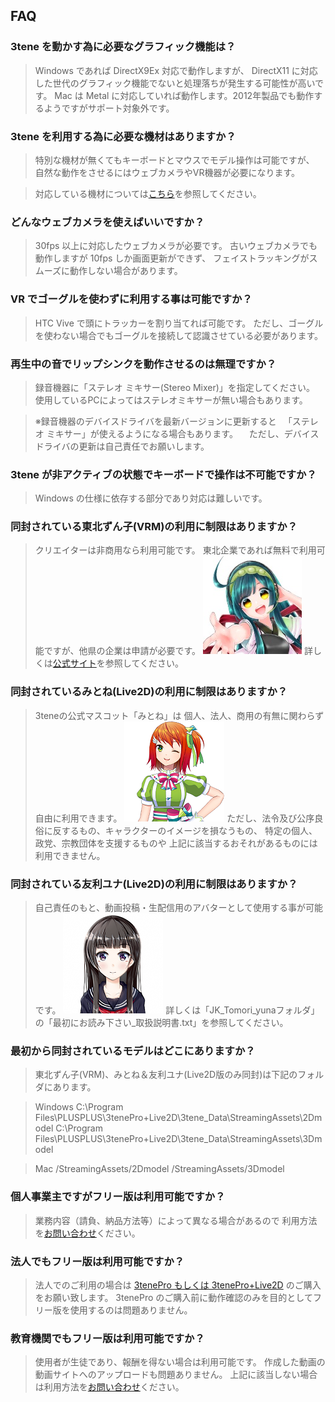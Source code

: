 ## FAQ

### 3tene を動かす為に必要なグラフィック機能は？

>Windows であれば DirectX9Ex 対応で動作しますが、
>DirectX11 に対応した世代のグラフィック機能でないと処理落ちが発生する可能性が高いです。
>Mac は Metal に対応していれば動作します。2012年製品でも動作するようですがサポート対象外です。


### 3tene を利用する為に必要な機材はありますか？

>特別な機材が無くてもキーボードとマウスでモデル操作は可能ですが、
>自然な動作をさせるにはウェブカメラやVR機器が必要になります。

>対応している機材については[こちら](#equipment.md)を参照してください。


### どんなウェブカメラを使えばいいですか？

>30fps 以上に対応したウェブカメラが必要です。
>古いウェブカメラでも動作しますが 10fps しか画面更新ができず、
フェイストラッキングがスムーズに動作しない場合があります。


### VR でゴーグルを使わずに利用する事は可能ですか？

>HTC Vive で頭にトラッカーを割り当てれば可能です。
>ただし、ゴーグルを使わない場合でもゴーグルを接続して認識させている必要があります。


### 再生中の音でリップシンクを動作させるのは無理ですか？

>録音機器に「ステレオ ミキサー(Stereo Mixer)」を指定してください。
>使用しているPCによってはステレオミキサーが無い場合もあります。

>※録音機器のデバイスドライバを最新バージョンに更新すると
>　「ステレオ ミキサー」が使えるようになる場合もあります。
>　ただし、デバイスドライバの更新は自己責任でお願いします。


### 3tene が非アクティブの状態でキーボードで操作は不可能ですか？

>Windows の仕様に依存する部分であり対応は難しいです。


### 同封されている東北ずん子(VRM)の利用に制限はありますか？

>クリエイターは非商用なら利用可能です。
>東北企業であれば無料で利用可能ですが、他県の企業は申請が必要です。
![画像](image/zunko.jpg "ずん子")
>詳しくは[公式サイト](https://zunko.jp/guideline.html)を参照してください。


### 同封されているみとね(Live2D)の利用に制限はありますか？

>3teneの公式マスコット「みとね」は
>個人、法人、商用の有無に関わらず自由に利用できます。
![画像](image/mitone.png "みとね")
>ただし、法令及び公序良俗に反するもの、キャラクターのイメージを損なうもの、
>特定の個人、政党、宗教団体を支援するものや
>上記に該当するおそれがあるものには利用できません。


### 同封されている友利ユナ(Live2D)の利用に制限はありますか？

>自己責任のもと、動画投稿・生配信用のアバターとして使用する事が可能です。
![画像](image/tomori_yuna.png "友利ユナ")
>詳しくは「JK_Tomori_yunaフォルダ」の「最初にお読み下さい_取扱説明書.txt」を参照してください。


### 最初から同封されているモデルはどこにありますか？

>東北ずん子(VRM)、みとね＆友利ユナ(Live2D版のみ同封)は下記のフォルダにあります。

>Windows
>C:\Program Files\PLUSPLUS\3tenePro+Live2D\3tene_Data\StreamingAssets\2Dmodel
>C:\Program Files\PLUSPLUS\3tenePro+Live2D\3tene_Data\StreamingAssets\3Dmodel

>Mac
>/StreamingAssets/2Dmodel
>/StreamingAssets/3Dmodel


### 個人事業主ですがフリー版は利用可能ですか？

>業務内容（請負、納品方法等）によって異なる場合があるので
>利用方法を[お問い合わせ](https://3tene.com/contact/)ください。


### 法人でもフリー版は利用可能ですか？

>法人でのご利用の場合は [3tenePro もしくは 3tenePro+Live2D](https://3tene.com/pro_company/) のご購入をお願い致します。
>3tenePro のご購入前に動作確認のみを目的としてフリー版を使用するのは問題ありません。


### 教育機関でもフリー版は利用可能ですか？

>使用者が生徒であり、報酬を得ない場合は利用可能です。
>作成した動画の動画サイトへのアップロードも問題ありません。
>上記に該当しない場合は利用方法を[お問い合わせ](https://3tene.com/contact/)ください。


